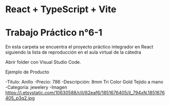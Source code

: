# React + TypeScript + Vite

# Trabajo Práctico n°6-1

En esta carpeta se encuentra el proyecto práctico integrador en React siguiendo la lista de reproducción en el aula virtual de la cátedra

Abrir folder con Visual Studio Code.


Ejemplo de Producto

-Titulo: Anillo
-Precio: 786
-Descripción: 8mm Tri Color Gold Tejido a mano
-Categoria: jewelery
-Imagen https://i.etsystatic.com/10630588/r/il/62eaf6/1851676405/il_794xN.1851676405_p3q2.jpg
